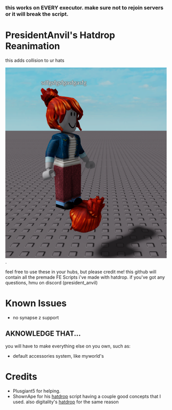 ### this works on EVERY executor. make sure not to rejoin servers or it will break the script.

# PresidentAnvil's Hatdrop Reanimation
this adds collision to ur hats

![hi](./videos/Screenshot%202024-11-27%20155459.png).

feel free to use these in your hubs, but please credit me! this github will contain all the premade FE Scripts i've made with hatdrop. if you've got any questions, hmu on discord (president_anvil)

# Known Issues
* no synapse z support

## AKNOWLEDGE THAT...
you will have to make everything else on you own, such as:
* default accessories system, like myworld's

# Credits
* Plusgiant5 for helping.
* ShownApe for his [hatdrop](https://github.com/ShownApe/hatdrop) script having a couple good concepts that I used. also digitality's [hatdrop](https://github.com/PresidentAnvil/hatdrop) for the same reason
